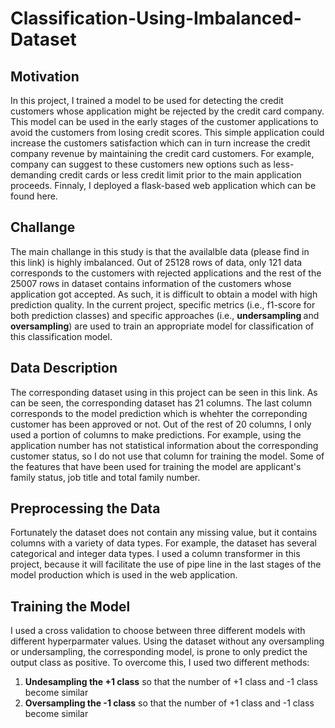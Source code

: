 <h1>Classification-Using-Imbalanced-Dataset</h1>
<h2> Motivation</h2>
<p>In this project, I trained a model to be used for detecting the credit customers whose application might be rejected by the credit card company. This model can be used in the early stages of the customer applications to avoid the customers from losing credit scores. This simple application could increase the customers satisfaction which can in turn increase the credit company revenue by maintaining the credit card customers. For example, company can suggest to these customers new options such as less-demanding credit cards or less credit limit prior to the main application proceeds. Finnaly, I deployed a flask-based web application which can be found here. <br></p>
<p>
<h2>Challange</h2>
<p>The main challange in this study is that the availalble data (please find in this link) is highly imbalanced. Out of 25128 rows of data, only 121 data corresponds to the customers with rejected applications and the rest of the 25007 rows in dataset contains information of the customers whose application got accepted. As such, it is difficult to obtain a model with high prediction quality. In the current project, specific metrics (i.e., f1-score for both prediction classes) and specific approaches (i.e., <strong> undersampling </strong> and <strong>oversampling</strong>) are used to train an appropriate model for classification of this classification model.
</p> 
<h2> Data Description</h2>
<p> The corresponding dataset using in this project can be seen in this link. As can be seen, the corresponding dataset has 21 columns. The last column corresponds to the model prediction which is whehter the correponding customer has been approved or not. Out of the rest of 20 columns, I only used a portion of columns to make predictions. For example, using the application number has not statistical information about the corresponding customer status, so I do not use that column for training the model. Some of the features that have been used for training the model are applicant's family status, job title and total family number. 
</p>
<h2>Preprocessing the Data</h2>
<p>Fortunately the dataset does not contain any missing value, but it contains columns with a variety of data types. For example, the dataset has several categorical and integer data types. I used a column transformer in this project, because it will facilitate the use of pipe line in the last stages of the model production which is used in the web application.</p>  
<h2>Training the Model</h2>
<p>I used a cross validation to choose between three different models with different hyperparmater values. Using the dataset without any oversampling or undersampling, the corresponding model, is prone to only predict the output class as positive. To overcome this, I used two different methods:<br>
<ol>
  <li><strong>Undesampling the +1 class</strong> so that the number of +1 class and -1 class become similar</li>
  <li><strong>Oversampling the -1 class</strong> so that the number of +1 class and -1 class become similar</li>
  
  
 </ol></p>
